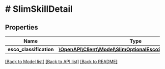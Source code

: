 # # SlimSkillDetail

## Properties

Name | Type | Description | Notes
------------ | ------------- | ------------- | -------------
**esco_classification** | [**\OpenAPI\Client\Model\SlimOptionalEscoSkillMatchCategorized**](SlimOptionalEscoSkillMatchCategorized.md) |  | [optional]

[[Back to Model list]](../../README.md#models) [[Back to API list]](../../README.md#endpoints) [[Back to README]](../../README.md)
